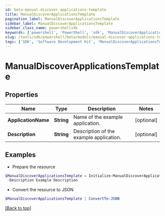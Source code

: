 ```yaml
---
id: beta-manual-discover-applications-template
title: ManualDiscoverApplicationsTemplate
pagination_label: ManualDiscoverApplicationsTemplate
sidebar_label: ManualDiscoverApplicationsTemplate
sidebar_class_name: powershellsdk
keywords: ['powershell', 'PowerShell', 'sdk', 'ManualDiscoverApplicationsTemplate', 'BetaManualDiscoverApplicationsTemplate'] 
slug: /tools/sdk/powershell/beta/models/manual-discover-applications-template
tags: ['SDK', 'Software Development Kit', 'ManualDiscoverApplicationsTemplate', 'BetaManualDiscoverApplicationsTemplate']
---
```



# ManualDiscoverApplicationsTemplate

## Properties

Name | Type | Description | Notes
------------ | ------------- | ------------- | -------------
**ApplicationName** | **String** | Name of the example application. | [optional] 
**Description** | **String** | Description of the example application. | [optional] 

## Examples

- Prepare the resource
```powershell
$ManualDiscoverApplicationsTemplate = Initialize-ManualDiscoverApplicationsTemplate  -ApplicationName Example Application `
 -Description Example Description
```

- Convert the resource to JSON
```powershell
$ManualDiscoverApplicationsTemplate | ConvertTo-JSON
```


[[Back to top]](#) 

